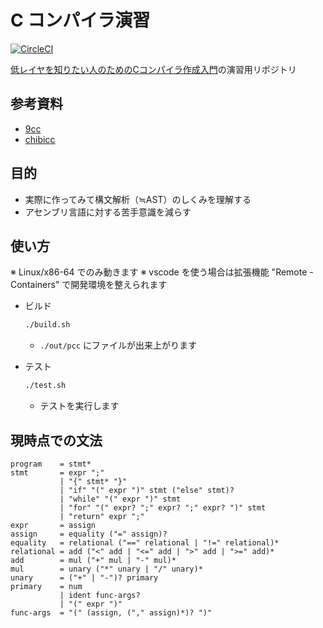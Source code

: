 # C コンパイラ演習

[![CircleCI](https://circleci.com/gh/kzok/exercise-c-compiler.svg?style=shield)](https://circleci.com/gh/kzok/exercise-c-compiler)

[低レイヤを知りたい人のためのCコンパイラ作成入門](https://www.sigbus.info/compilerbook)の演習用リポジトリ

## 参考資料

- [9cc](https://github.com/rui314/9cc)
- [chibicc](https://github.com/rui314/chibicc)

## 目的

- 実際に作ってみて構文解析（≒AST）のしくみを理解する
- アセンブリ言語に対する苦手意識を減らす

## 使い方

※ Linux/x86-64 でのみ動きます
※ vscode を使う場合は拡張機能 "Remote - Containers" で開発環境を整えられます

- ビルド
  ```bash
  ./build.sh
  ```

  - `./out/pcc` にファイルが出来上がります

- テスト
  ```bash
  ./test.sh
  ```

  - テストを実行します

## 現時点での文法

```
program    = stmt*
stmt       = expr ";"
           | "{" stmt* "}"
           | "if" "(" expr ")" stmt ("else" stmt)?
           | "while" "(" expr ")" stmt
           | "for" "(" expr? ";" expr? ";" expr? ")" stmt
           | "return" expr ";"
expr       = assign
assign     = equality ("=" assign)?
equality   = relational ("==" relational | "!=" relational)*
relational = add ("<" add | "<=" add | ">" add | ">=" add)*
add        = mul ("+" mul | "-" mul)*
mul        = unary ("*" unary | "/" unary)*
unary      = ("+" | "-")? primary
primary    = num
           | ident func-args?
           | "(" expr ")"
func-args  = "(" (assign, ("," assign)*)? ")"
```
